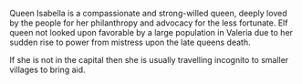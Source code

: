 Queen Isabella is a compassionate and strong-willed queen, deeply loved by the people for her philanthropy and advocacy for the less fortunate. Elf queen not looked upon favorable by a large population in Valeria due to her sudden rise to power from mistress upon the late queens death.

If she is not in the capital then she is usually travelling incognito to smaller villages to bring aid.
